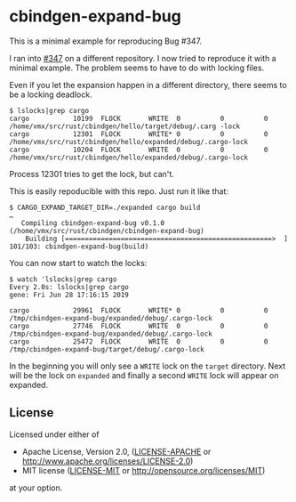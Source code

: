 cbindgen-expand-bug
===================

This is a minimal example for reproducing Bug #347.

I ran into [#347] on a different repository. I now tried to reproduce it with a minimal example. The problem seems to have to do with locking files.

Even if you let the expansion happen in a different directory, there seems to be a locking deadlock.

```console
$ lslocks|grep cargo
cargo           10199  FLOCK       WRITE  0          0          0 /home/vmx/src/rust/cbindgen/hello/target/debug/.carg -lock
cargo           12301  FLOCK       WRITE* 0          0          0 /home/vmx/src/rust/cbindgen/hello/expanded/debug/.cargo-lock
cargo           10204  FLOCK       WRITE  0          0          0 /home/vmx/src/rust/cbindgen/hello/expanded/debug/.cargo-lock
```

Process 12301 tries to get the lock, but can't.

This is easily repoducible with this repo. Just run it like that:

```console
$ CARGO_EXPAND_TARGET_DIR=./expanded cargo build
…
   Compiling cbindgen-expand-bug v0.1.0 (/home/vmx/src/rust/cbindgen/cbindgen-expand-bug)
    Building [====================================================>  ] 101/103: cbindgen-expand-bug(build)
```

You can now start to watch the locks:

```console
$ watch 'lslocks|grep cargo
Every 2.0s: lslocks|grep cargo                                                           gene: Fri Jun 28 17:16:15 2019

cargo           29961  FLOCK       WRITE* 0          0          0 /tmp/cbindgen-expand-bug/expanded/debug/.cargo-lock
cargo           27746  FLOCK       WRITE  0          0          0 /tmp/cbindgen-expand-bug/expanded/debug/.cargo-lock
cargo           25472  FLOCK       WRITE  0          0          0 /tmp/cbindgen-expand-bug/target/debug/.cargo-lock
```

In the beginning you will only see a `WRITE` lock on the `target` directory. Next will be the lock on `expanded` and finally a second `WRITE` lock will appear on expanded.

[#347]: https://github.com/eqrion/cbindgen/issues/347


License
-------

Licensed under either of

 * Apache License, Version 2.0, ([LICENSE-APACHE](LICENSE-APACHE) or http://www.apache.org/licenses/LICENSE-2.0)
 * MIT license ([LICENSE-MIT](LICENSE-MIT) or http://opensource.org/licenses/MIT)

at your option.
